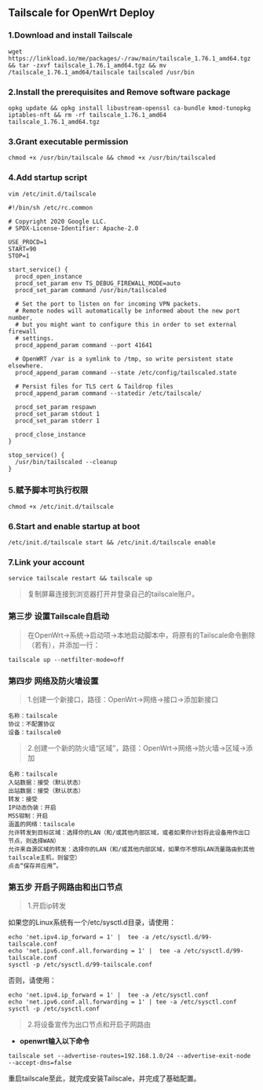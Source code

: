## Tailscale for OpenWrt Deploy

### 1.Download and install Tailscale
```
wget https://linkload.io/me/packages/-/raw/main/tailscale_1.76.1_amd64.tgz && tar -zxvf tailscale_1.76.1_amd64.tgz && mv /tailscale_1.76.1_amd64/tailscale tailscaled /usr/bin 
```
### 2.Install the prerequisites and Remove software package
```
opkg update && opkg install libustream-openssl ca-bundle kmod-tunopkg iptables-nft && rm -rf tailscale_1.76.1_amd64 tailscale_1.76.1_amd64.tgz
```
### 3.Grant executable permission
```
chmod +x /usr/bin/tailscale && chmod +x /usr/bin/tailscaled
```
### 4.Add startup script
```
vim /etc/init.d/tailscale
```
```
#!/bin/sh /etc/rc.common

# Copyright 2020 Google LLC.
# SPDX-License-Identifier: Apache-2.0

USE_PROCD=1
START=90
STOP=1

start_service() {
  procd_open_instance
  procd_set_param env TS_DEBUG_FIREWALL_MODE=auto
  procd_set_param command /usr/bin/tailscaled

  # Set the port to listen on for incoming VPN packets.
  # Remote nodes will automatically be informed about the new port number,
  # but you might want to configure this in order to set external firewall
  # settings.
  procd_append_param command --port 41641

  # OpenWRT /var is a symlink to /tmp, so write persistent state elsewhere.
  procd_append_param command --state /etc/config/tailscaled.state
  
  # Persist files for TLS cert & Taildrop files
  procd_append_param command --statedir /etc/tailscale/

  procd_set_param respawn
  procd_set_param stdout 1
  procd_set_param stderr 1

  procd_close_instance
}

stop_service() {
  /usr/bin/tailscaled --cleanup
}
```
### 5.赋予脚本可执行权限
```
chmod +x /etc/init.d/tailscale
```
### 6.Start and enable startup at boot
```
/etc/init.d/tailscale start && /etc/init.d/tailscale enable
```
### 7.Link your account
```
service tailscale restart && tailscale up
```
> 复制屏幕连接到浏览器打开并登录自己的tailscale账户。

### 第三步 设置Tailscale自启动

> 在OpenWrt→系统→启动项→本地启动脚本中，将原有的Tailscale命令删除（若有），并添加一行：
```
tailscale up --netfilter-mode=off
```
### 第四步 网络及防火墙设置

> 1.创建一个新接口，路径：OpenWrt→网络→接口→添加新接口
```
名称：tailscale
协议：不配置协议
设备：tailscale0
```
> 2.创建一个新的防火墙“区域”，路径：OpenWrt→网络→防火墙→区域→添加
```
名称：tailscale
入站数据：接受（默认状态）
出站数据：接受（默认状态）
转发：接受
IP动态伪装：开启
MSS钳制：开启
涵盖的网络：tailscale
允许转发到目标区域：选择你的LAN（和/或其他内部区域，或者如果你计划将此设备用作出口节点，则选择WAN）
允许来自源区域的转发：选择你的LAN（和/或其他内部区域，如果你不想将LAN流量路由到其他tailscale主机，则留空）
点击“保存并应用”。
```

### 第五步 开启子网路由和出口节点

> 1.开启ip转发

如果您的Linux系统有一个/etc/sysctl.d目录，请使用：
```
echo 'net.ipv4.ip_forward = 1' |  tee -a /etc/sysctl.d/99-tailscale.conf
echo 'net.ipv6.conf.all.forwarding = 1' |  tee -a /etc/sysctl.d/99-tailscale.conf
sysctl -p /etc/sysctl.d/99-tailscale.conf
```
否则，请使用：
```
echo 'net.ipv4.ip_forward = 1' |  tee -a /etc/sysctl.conf
echo 'net.ipv6.conf.all.forwarding = 1' | tee -a /etc/sysctl.conf
sysctl -p /etc/sysctl.conf
```

> 2.将设备宣传为出口节点和开启子网路由
- **openwrt输入以下命令**
```
tailscale set --advertise-routes=192.168.1.0/24 --advertise-exit-node --accept-dns=false
```

重启tailscale至此，就完成安装Tailscale，并完成了基础配置。
